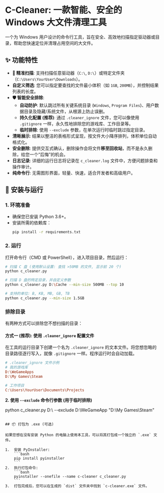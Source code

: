 # C-Cleaner: 一款智能、安全的 Windows 大文件清理工具

一个为 Windows 用户设计的命令行工具，旨在安全、高效地扫描指定驱动器或目录，帮助您快速定位并清理占用空间的大文件。

## ✨ 功能特性

- **🎯 精准扫描**: 支持扫描任意驱动器（`C:\`, `D:\`）或特定文件夹（`C:\Users\YourUser\Downloads`）。
- **自定义筛选**: 您可以指定要查找的文件最小体积（如 `1GB`, `200MB`），并控制结果列表的长度。
- **🛡️ 智能安全排除**:
    - **自动防护**: 默认跳过所有关键系统目录 (`Windows`, `Program Files`)、用户数据目录及隐藏/系统文件，从根源上防止误删。
    - **持久化配置 (推荐)**: 通过 `.cleaner_ignore` 文件，您可以像使用 `.gitignore` 一样，永久性地排除您的游戏库、工作目录等。
    - **临时排除**: 使用 `--exclude` 参数，在单次运行时临时跳过指定目录。
- **清晰展示**: 结果以整洁的表格形式呈现，按文件大小降序排列，体积单位自动格式化。
- **安全删除**: 提供交互式确认，删除操作会将文件**移至回收站**，而不是永久删除，给您一个“后悔”的机会。
- **日志记录**: 详细的运行日志将记录在 `c_cleaner.log` 文件中，方便问题排查和操作审计。
- **纯命令行**: 无需图形界面，轻量、快速，适合开发者和高级用户。

## 🚀 安装与运行

### 1. 环境准备

- 确保您已安装 Python 3.6+。
- 安装所需的依赖库：
  ```bash
  pip install -r requirements.txt
  ```

### 2. 运行

打开命令行（CMD 或 PowerShell），进入项目目录，然后运行：

```bash
# 扫描 C 盘 (使用默认设置: 查找 >50MB 的文件, 显示前 20 个)
python c_cleaner.py

# 扫描 D 盘的特定目录，并自定义参数
python c_cleaner.py D:\Cache --min-size 500MB --top 10

# 支持的单位: B, KB, MB, GB, TB
python c_cleaner.py --min-size 1.5GB
```

### 排除目录

有两种方式可以排除您不想扫描的目录：

#### 方式一 (推荐): 使用 `.cleaner_ignore` 配置文件

在工具的运行目录下创建一个名为 `.cleaner_ignore` 的文本文件。将您想忽略的目录路径逐行写入，就像 `.gitignore` 一样。程序运行时会自动加载。

```ini
# .cleaner_ignore 文件示例
# 我的游戏库
D:\WeGameApps
D:\My Games\Steam

# 工作项目
C:\Users\YourUser\Documents\Projects
```

**2. 使用 `--exclude` 命令行参数 (用于临时排除)**

python c_cleaner.py D:\ --exclude D:\WeGameApp "D:\My Games\Steam"
```

## 📦 打包为 .exe (可选)

如果您想在没有安装 Python 的电脑上使用本工具，可以将其打包成一个独立的 `.exe` 文件。

1.  安装 PyInstaller:
    ```bash
    pip install pyinstaller
    ```
2.  执行打包命令:
    ```bash
    pyinstaller --onefile --name c-cleaner c_cleaner.py
    ```
3.  打包完成后，您可以在生成的 `dist` 文件夹中找到 `c-cleaner.exe` 文件。